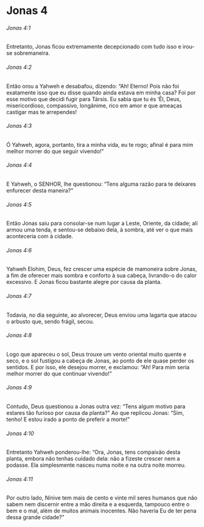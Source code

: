 # Jonas 4

###### Jonas 4:1

Entretanto, Jonas ficou extremamente decepcionado com tudo isso e irou-se sobremaneira.

###### Jonas 4:2

Então orou a Yahweh e desabafou, dizendo: “Ah! Eterno! Pois não foi exatamente isso que eu disse quando ainda estava em minha casa? Foi por esse motivo que decidi fugir para Társis. Eu sabia que tu és ‘Êl, Deus, misericordioso, compassivo, longânime, rico em amor e que ameaças castigar mas te arrependes!

###### Jonas 4:3

Ó Yahweh, agora, portanto, tira a minha vida, eu te rogo; afinal é para mim melhor morrer do que seguir vivendo!”

###### Jonas 4:4

E Yahweh, o SENHOR, lhe questionou: “Tens alguma razão para te deixares enfurecer desta maneira?”

###### Jonas 4:5

Então Jonas saiu para consolar-se num lugar a Leste, Oriente, da cidade; ali armou uma tenda, e sentou-se debaixo dela, à sombra, até ver o que mais aconteceria com à cidade.

###### Jonas 4:6

Yahweh Elohim, Deus, fez crescer uma espécie de mamoneira sobre Jonas, a fim de oferecer mais sombra e conforto à sua cabeça, livrando-o do calor excessivo. E Jonas ficou bastante alegre por causa da planta.

###### Jonas 4:7

Todavia, no dia seguinte, ao alvorecer, Deus enviou uma lagarta que atacou o arbusto que, sendo frágil, secou.

###### Jonas 4:8

Logo que apareceu o sol, Deus trouxe um vento oriental muito quente e seco, e o sol fustigou a cabeça de Jonas, ao ponto de ele quase perder os sentidos. E por isso, ele desejou morrer, e exclamou: “Ah! Para mim seria melhor morrer do que continuar vivendo!”

###### Jonas 4:9

Contudo, Deus questionou a Jonas outra vez: “Tens algum motivo para estares tão furioso por causa da planta?” Ao que replicou Jonas: “Sim, tenho! E estou irado a ponto de preferir a morte!”

###### Jonas 4:10

Entretanto Yahweh ponderou-lhe: “Ora, Jonas, tens compaixão desta planta, embora não tenhas cuidado dela: não a fizeste crescer nem a podasse. Ela simplesmente nasceu numa noite e na outra noite morreu.

###### Jonas 4:11

Por outro lado, Nínive tem mais de cento e vinte mil seres humanos que não sabem nem discernir entre a mão direita e a esquerda, tampouco entre o bem e o mal, além de muitos animais inocentes. Não haveria Eu de ter pena dessa grande cidade?”

